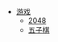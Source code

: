 
* [游戏](/static-res/html/game/)
   * [2048](/static-res/html/game/game2048)
   * [五子棋](/static-res/html/game/gobang)
